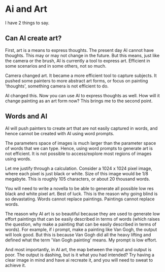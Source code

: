 # Ai and Art

I have 2 things to say.

## Can AI create art?

First, art is a means to express thoughts. The present day AI cannot have thoughts. This may or may not change in the future. But this means, just like the camera or the brush, AI is currently a tool to express art. Efficient in some scenarios and in some others, not so much.

Camera changed art. It became a more efficient tool to capture subjects. It pushed some painters to more abstract art forms, or focus on painting 'thoughts', something camera is not efficient to do.

AI changed this. Now you can use AI to express thoughts as well. How will it change painting as an art form now? This brings me to the second point.

## Words and AI

AI will push painters to create art that are not easily captured in words, and hence cannot be created with AI using word prompts.

The parameters space of images is much larger than the parameter space of words that we can type. Hence, using word prompts to generate art is not efficient. It is not possible to access/explore most regions of images using words.

Let me justify through a calculation. Consider a 1024 x 1024 pixel image, where each pixel is just black or white. Size of this image would be 1/8 megabyte. This is roughly 105 characters, or about 20 thousand words. 

You will need to write a novella to be able to generate all possible low res black and white pixel art. Best of luck. This is the reason why going blind is so devastating. Words cannot replace paintings. Paintings cannot replace words. 

The reason why AI art is so beautiful because they are used to generate low effort paintings that can be easily described in terms of words (which raises the question, why make a painting that can be easily described in terms of words). For example, if i prompt, make a painting like Van Gogh, the output will look good. But this is because Van Gogh did all the heavy lifting and defined what the term 'Van Gogh painting' means. My prompt is low effort.

And most importantly, in AI art, the map between the input and output is poor. The output is dashing, but is it what you had intended? Try having a clear image in mind and have ai recreate it, and you will need to sweat to achieve it.  
